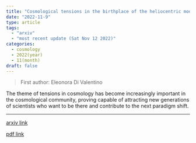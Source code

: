 ```yaml
---
title: "Cosmological tensions in the birthplace of the heliocentric model"
date: "2022-11-9"
type: article
tags:
  - "arxiv"
  - "most recent update (Sat Nov 12 2022)"
categories:
  - cosmology
  - 2022(year)
  - 11(month)
draft: false
---
```


> First author: Eleonora Di Valentino

 The theme of tensions in cosmology has become increasingly important in the
cosmological community, proving capable of attracting new generations of
scientists who want to be there and contribute to the next paradigm shift.

---
[arxiv link](http://arxiv.org/abs/2211.05248v1)

[pdf link](http://arxiv.org/pdf/2211.05248v1)